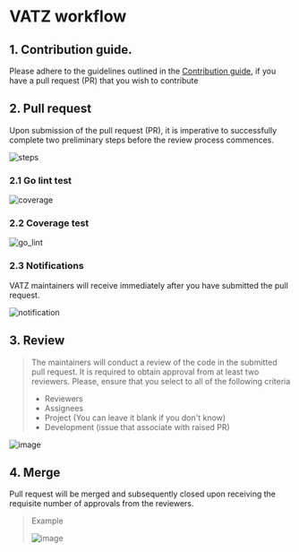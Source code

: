 # VATZ workflow

## 1. Contribution guide. 
Please adhere to the guidelines outlined in the [Contribution guide](contributing.md), if you have a pull request (PR) that you wish to contribute

## 2. Pull request
Upon submission of the pull request (PR), it is imperative to successfully complete two preliminary steps before the review process commences.

<img alt="steps" src="https://github.com/dsrvlabs/vatz/assets/6308023/806550b0-4449-4af7-8403-5850f55ceef3">

### 2.1 Go lint test
<img alt="coverage" src="https://github.com/dsrvlabs/vatz/assets/6308023/13ff3ed1-91ba-46a8-a913-2686ff36f732">

### 2.2 Coverage test
<img alt="go_lint" src="https://github.com/dsrvlabs/vatz/assets/6308023/cd9f2420-d978-4fcd-a910-d691cb1b3098">

### 2.3 Notifications 
VATZ maintainers will receive immediately after you have submitted the pull request.

<img alt="notification" src="https://github.com/dsrvlabs/vatz/assets/6308023/fea9aad1-71c0-4942-b7e1-2fd7b3cadd4a">

## 3. Review
> The maintainers will conduct a review of the code in the submitted pull request. It is required to obtain approval from at least two reviewers.
> Please, ensure that you select to all of the following criteria
> - Reviewers
> - Assignees
> - Project (You can leave it blank if you don't know)
> - Development (issue that associate with raised PR)

<img alt="image" src="https://github.com/dsrvlabs/vatz/assets/6308023/a8917189-cfe8-4565-9571-7fa43c744a50">

## 4. Merge
Pull request will be merged and subsequently closed upon receiving the requisite number of approvals from the reviewers.

> Example <br>
> 
> <img alt="image" src="https://github.com/dsrvlabs/vatz/assets/6308023/b3e01edc-3698-4d0f-a935-725d07bc6fb7">